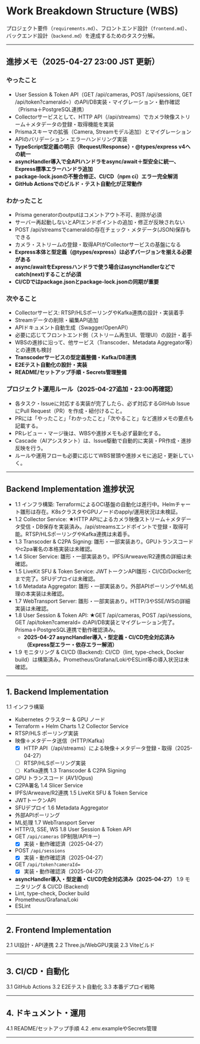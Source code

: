 # Work Breakdown Structure (WBS)

プロジェクト要件（`requirements.md`）、フロントエンド設計（`frontend.md`）、バックエンド設計（`backend.md`）を達成するためのタスク分解。

---

## 進捗メモ（2025-04-27 23:00 JST 更新）

### やったこと
- User Session & Token API（GET /api/cameras, POST /api/sessions, GET /api/token?cameraId=）のAPI/DB実装・マイグレーション・動作確認（Prisma＋PostgreSQL連携）
- Collectorサービスとして、HTTP API（/api/streams）でカメラ映像ストリーム＋メタデータの登録・取得機能を実装
- Prismaスキーマの拡張（Camera, Streamモデル追加）とマイグレーション
- APIのバリデーション・エラーハンドリング実装
- **TypeScript型定義の明示（Request/Response）・@types/express v4への統一**
- **asyncHandler導入で全APIハンドラをasync/await＋型安全に統一、Express標準エラーハンドラ追加**
- **package-lock.jsonの不整合修正、CI/CD（npm ci）エラー完全解消**
- **GitHub Actionsでのビルド・テスト自動化が正常動作**

### わかったこと
- Prisma generatorのoutputはコメントアウト不可、削除が必須
- サーバー再起動しないとAPIエンドポイントの追加・修正が反映されない
- POST /api/streamsでcameraIdの存在チェック・メタデータ(JSON)保存もできる
- カメラ・ストリームの登録・取得APIがCollectorサービスの基盤になる
- **Express本体と型定義（@types/express）は必ずバージョンを揃える必要がある**
- **async/awaitをExpressハンドラで使う場合はasyncHandlerなどでcatch(next)することが必須**
- **CI/CDではpackage.jsonとpackage-lock.jsonの同期が重要**

### 次やること
- Collectorサービス: RTSP/HLSポーリングやKafka連携の設計・実装着手
- Streamデータの削除・編集API追加
- APIドキュメント自動生成（Swagger/OpenAPI）
- 必要に応じてフロントエンド側（ストリーム再生UI、管理UI）の設計・着手
- WBSの進捗に沿って、他サービス（Transcoder、Metadata Aggregator等）との連携も検討
- **Transcoderサービスの型定義整備・Kafka/DB連携**
- **E2Eテスト自動化の設計・実装**
- **README/セットアップ手順・Secrets管理整備**

### プロジェクト運用ルール（2025-04-27追加・23:00再確認）
- 各タスク・Issueに対応する実装が完了したら、必ず対応するGitHub IssueにPull Request（PR）を作成・紐付けること。
- PRには「やったこと」「わかったこと」「次やること」など進捗メモの要点も記載する。
- PRレビュー・マージ後は、WBSや進捗メモも必ず最新化する。
- Cascade（AIアシスタント）は、Issue駆動で自動的に実装・PR作成・進捗反映を行う。
- ルールや運用フローも必要に応じてWBS冒頭や進捗メモに追記・更新していく。

---

## Backend Implementation 進捗状況
- 1.1 インフラ構築: TerraformによるOCI基盤の自動化は進行中。Helmチャート雛形は存在。K8sクラスタやGPUノードのapply/運用状況は未検証。
- 1.2 Collector Service: ★HTTP APIによるカメラ映像ストリーム＋メタデータ受信・DB保存を実装済み。/api/streamsエンドポイントで登録・取得可能。RTSP/HLSポーリングやKafka連携は未着手。
- 1.3 Transcoder & C2PA Signing: 雛形・一部実装あり。GPUトランスコードやc2pa署名の本格実装は未確認。
- 1.4 Slicer Service: 雛形・一部実装あり。IPFS/Arweave/R2連携の詳細は未確認。
- 1.5 LiveKit SFU & Token Service: JWTトークンAPI雛形・CI/CD/Docker化まで完了。SFUデプロイは未確認。
- 1.6 Metadata Aggregator: 雛形・一部実装あり。外部APIポーリングやML処理の本実装は未確認。
- 1.7 WebTransport Server: 雛形・一部実装あり。HTTP/3やSSE/WSの詳細実装は未確認。
- 1.8 User Session & Token API: ★GET /api/cameras, POST /api/sessions, GET /api/token?cameraId= のAPI/DB実装とマイグレーション完了。Prisma＋PostgreSQL連携で動作確認済み。
  - **2025-04-27 asyncHandler導入・型定義・CI/CD完全対応済み（Express型エラー・依存エラー解消）**
- 1.9 モニタリング & CI/CD (Backend): CI/CD（lint, type-check, Docker build）は構築済み。Prometheus/Grafana/LokiやESLint等の導入状況は未確認。

---

## 1. Backend Implementation
1.1 インフラ構築
  - Kubernetes クラスター & GPU ノード
  - Terraform + Helm Charts
1.2 Collector Service
  - RTSP/HLS ポーリング実装
  - 映像＋メタデータ送信（HTTP/Kafka）
    - [x] HTTP API（/api/streams）による映像＋メタデータ登録・取得（2025-04-27）
    - [ ] RTSP/HLSポーリング実装
    - [ ] Kafka連携
1.3 Transcoder & C2PA Signing
  - GPU トランスコード (AV1/Opus)
  - C2PA署名
1.4 Slicer Service
  - IPFS/Arweave/R2連携
1.5 LiveKit SFU & Token Service
  - JWTトークンAPI
  - SFUデプロイ
1.6 Metadata Aggregator
  - 外部APIポーリング
  - ML処理
1.7 WebTransport Server
  - HTTP/3, SSE, WS
1.8 User Session & Token API
  - GET `/api/cameras` (IP制限/APIキー)
    - [x] 実装・動作確認済（2025-04-27）
  - POST `/api/sessions`
    - [x] 実装・動作確認済（2025-04-27）
  - GET `/api/token?cameraId=`
    - [x] 実装・動作確認済（2025-04-27）
  - **asyncHandler導入・型定義・CI/CD完全対応済み（2025-04-27）**
1.9 モニタリング & CI/CD (Backend)
  - Lint, type-check, Docker build
  - Prometheus/Grafana/Loki
  - ESLint

---

## 2. Frontend Implementation
2.1 UI設計・API連携
2.2 Three.js/WebGPU実装
2.3 Viteビルド

---

## 3. CI/CD・自動化
3.1 GitHub Actions
3.2 E2Eテスト自動化
3.3 本番デプロイ戦略

---

## 4. ドキュメント・運用
4.1 README/セットアップ手順
4.2 .env.exampleやSecrets管理

---
